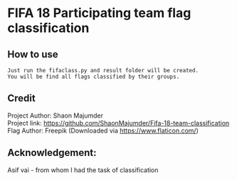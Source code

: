 # FIFA 18 Participating team flag classification

## How to use
	Just run the fifaclass.py and result folder will be created.  
	You will be find all flags classified by their groups.  

## Credit
Project Author: Shaon Majumder  
Project link: https://github.com/ShaonMajumder/Fifa-18-team-classification  
Flag Author: Freepik (Downloaded via https://www.flaticon.com/)  

## Acknowledgement:
Asif vai - from whom I had the task of classification